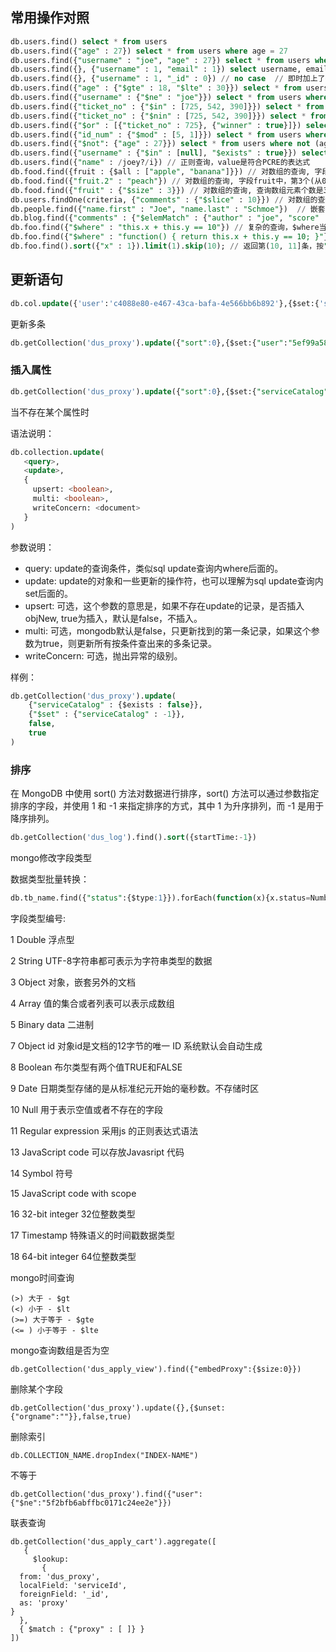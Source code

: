 
## 常用操作对照
```sql
db.users.find() select * from users
db.users.find({"age" : 27}) select * from users where age = 27
db.users.find({"username" : "joe", "age" : 27}) select * from users where "username" = "joe" and age = 27
db.users.find({}, {"username" : 1, "email" : 1}) select username, email from users
db.users.find({}, {"username" : 1, "_id" : 0}) // no case  // 即时加上了列筛选，_id也会返回；必须显式的阻止_id返回
db.users.find({"age" : {"$gte" : 18, "$lte" : 30}}) select * from users where age >=18 and age <= 30 // $lt(<) $lte(<=) $gt(>) $gte(>=)
db.users.find({"username" : {"$ne" : "joe"}}) select * from users where username <> "joe"
db.users.find({"ticket_no" : {"$in" : [725, 542, 390]}}) select * from users where ticket_no in (725, 542, 390)
db.users.find({"ticket_no" : {"$nin" : [725, 542, 390]}}) select * from users where ticket_no not in (725, 542, 390)
db.users.find({"$or" : [{"ticket_no" : 725}, {"winner" : true}]}) select * form users where ticket_no = 725 or winner = true
db.users.find({"id_num" : {"$mod" : [5, 1]}}) select * from users where (id_num mod 5) = 1
db.users.find({"$not": {"age" : 27}}) select * from users where not (age = 27)
db.users.find({"username" : {"$in" : [null], "$exists" : true}}) select * from users where username is null // 如果直接通过find({"username" : null})进行查询，那么连带"没有username"的纪录一并筛选出来
db.users.find({"name" : /joey?/i}) // 正则查询，value是符合PCRE的表达式
db.food.find({fruit : {$all : ["apple", "banana"]}}) // 对数组的查询, 字段fruit中，既包含"apple",又包含"banana"的纪录
db.food.find({"fruit.2" : "peach"}) // 对数组的查询, 字段fruit中，第3个(从0开始)元素是peach的纪录
db.food.find({"fruit" : {"$size" : 3}}) // 对数组的查询, 查询数组元素个数是3的记录，$size前面无法和其他的操作符复合使用
db.users.findOne(criteria, {"comments" : {"$slice" : 10}}) // 对数组的查询，只返回数组comments中的前十条，还可以{"$slice" : -10}， {"$slice" : [23, 10]}; 分别返回最后10条，和中间10条
db.people.find({"name.first" : "Joe", "name.last" : "Schmoe"})  // 嵌套查询
db.blog.find({"comments" : {"$elemMatch" : {"author" : "joe", "score" : {"$gte" : 5}}}}) // 嵌套查询，仅当嵌套的元素是数组时使用,
db.foo.find({"$where" : "this.x + this.y == 10"}) // 复杂的查询，$where当然是非常方便的，但效率低下。对于复杂查询，考虑的顺序应当是 正则 -> MapReduce -> $where
db.foo.find({"$where" : "function() { return this.x + this.y == 10; }"}) // $where可以支持javascript函数作为查询条件
db.foo.find().sort({"x" : 1}).limit(1).skip(10); // 返回第(10, 11]条，按"x"进行排序; 三个limit的顺序是任意的，应该尽量避免skip中使用large-number
```

## 更新语句

```sql
db.col.update({'user':'c4088e80-e467-43ca-bafa-4e566bb6b892'},{$set:{'startTime':ISODate("2020-06-15T11:12:36.236Z")}})
```

更新多条

```sql
db.getCollection('dus_proxy').update({"sort":0},{$set:{"user":"5ef99a58c4d79c95c1039381"}},{multi:true})
```

### 插入属性

```sql
db.getCollection('dus_proxy').update({"sort":0},{$set:{"serviceCatalog":"-1"}},{multi:true})
```

当不存在某个属性时

语法说明：

```sql
db.collection.update(
   <query>,
   <update>,
   {
     upsert: <boolean>,
     multi: <boolean>,
     writeConcern: <document>
   }
)
```

参数说明：

- query: update的查询条件，类似sql update查询内where后面的。
- update: update的对象和一些更新的操作符，也可以理解为sql update查询内set后面的。
- upsert: 可选，这个参数的意思是，如果不存在update的记录，是否插入objNew, true为插入，默认是false，不插入。
- multi: 可选，mongodb默认是false，只更新找到的第一条记录，如果这个参数为true，则更新所有按条件查出来的多条记录。
- writeConcern: 可选，抛出异常的级别。

样例：

```sql
db.getCollection('dus_proxy').update(
    {"serviceCatalog" : {$exists : false}},
    {"$set" : {"serviceCatalog" : -1}},
    false,
    true
)
```

### 排序

在 MongoDB 中使用 sort() 方法对数据进行排序，sort() 方法可以通过参数指定排序的字段，并使用 1 和 -1 来指定排序的方式，其中 1 为升序排列，而 -1 是用于降序排列。

```sql
db.getCollection('dus_log').find().sort({startTime:-1})
```

mongo修改字段类型

数据类型批量转换：

```sql
db.tb_name.find({"status":{$type:1}}).forEach(function(x){x.status=NumberInt(x.status);db.tb_name.save(x)})
```

字段类型编号:

1 Double 浮点型

2 String UTF-8字符串都可表示为字符串类型的数据

3 Object 对象，嵌套另外的文档

4 Array 值的集合或者列表可以表示成数组

5 Binary data 二进制

7 Object id 对象id是文档的12字节的唯一 ID 系统默认会自动生成

8 Boolean 布尔类型有两个值TRUE和FALSE

9 Date 日期类型存储的是从标准纪元开始的毫秒数。不存储时区

10 Null 用于表示空值或者不存在的字段

11 Regular expression 采用js 的正则表达式语法

13 JavaScript code 可以存放Javasript 代码

14 Symbol 符号

15 JavaScript code with scope

16 32-bit integer 32位整数类型

17 Timestamp 特殊语义的时间戳数据类型

18 64-bit integer 64位整数类型





mongo时间查询

```
(>) 大于 - $gt
(<) 小于 - $lt
(>=) 大于等于 - $gte
(<= ) 小于等于 - $lte
```



mongo查询数组是否为空

```
db.getCollection('dus_apply_view').find({"embedProxy":{$size:0}})
```



删除某个字段



```
db.getCollection('dus_proxy').update({},{$unset:{"orgname":""}},false,true)
```



删除索引



```
db.COLLECTION_NAME.dropIndex("INDEX-NAME")
```



不等于

```
db.getCollection('dus_proxy').find({"user":{"$ne":"5f2bfb6abffbc0171c24ee2e"}})
```



联表查询

```
db.getCollection('dus_apply_cart').aggregate([
   {
     $lookup:
       {
  from: 'dus_proxy',
  localField: 'serviceId',
  foreignField: '_id',
  as: 'proxy'
}
  },
  { $match : {"proxy" : [ ]} }
])
```

